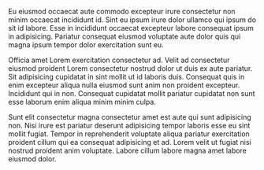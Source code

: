 Eu eiusmod occaecat aute commodo excepteur irure consectetur non minim occaecat incididunt id. Sint eu ipsum irure dolor ullamco qui ipsum do sit id labore. Esse in incididunt occaecat excepteur labore consequat ipsum in adipisicing. Pariatur consequat eiusmod voluptate aute dolor quis qui magna ipsum tempor dolor exercitation sunt eu.

Officia amet Lorem exercitation consectetur ad. Velit ad consectetur eiusmod proident Lorem consectetur nostrud dolor ut duis ex aute pariatur. Sit adipisicing cupidatat in sint mollit ut id laboris duis. Consequat quis in enim excepteur aliqua nulla eiusmod sunt anim non proident excepteur. Incididunt qui in non. Consequat cupidatat mollit pariatur cupidatat non sunt esse laborum enim aliqua minim minim culpa.

Sunt elit consectetur magna consectetur amet est aute qui sunt adipisicing non. Nisi irure est pariatur deserunt adipisicing tempor laboris esse eu sint mollit fugiat. Tempor in reprehenderit voluptate aliqua pariatur exercitation proident cillum qui ea consequat adipisicing et ad. Lorem velit ut fugiat nisi nostrud proident anim voluptate. Labore cillum labore magna amet labore eiusmod dolor.